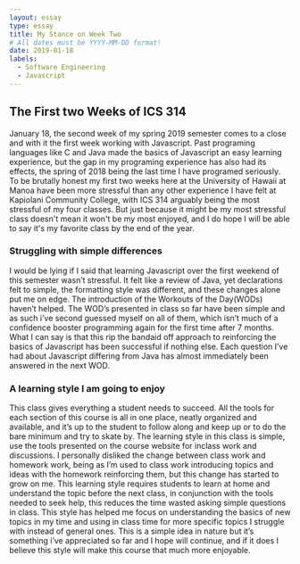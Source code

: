 ```yaml
---
layout: essay
type: essay
title: My Stance on Week Two
# All dates must be YYYY-MM-DD format!
date: 2019-01-18
labels:
  - Software Engineering
  - Javascript
---
```


## The First two Weeks of ICS 314

January 18, the second week of my spring 2019 semester comes to a close and with it the first week working with Javascript. Past programing languages like C and Java made the basics of Javascript an easy learning experience, but the gap in my programing experience has also had its effects, the spring of 2018 being the last time I have programed seriously. To be brutally honest my first two weeks here at the University of Hawaii at Manoa have been more stressful than any other experience I have felt at Kapiolani Community College, with ICS 314 arguably being the most stressful of my four classes. But just because it might be my most stressful class doesn't mean it won't be my most enjoyed, and I do hope I will be able to say it's my favorite class by the end of the year. 

### Struggling with simple differences

I would be lying if I said that learning Javascript over the first weekend of this semester wasn’t stressful. It felt like a review of Java, yet declarations felt to simple, the formatting style was different, and these changes alone put me on edge. The introduction of the Workouts of the Day(WODs) haven’t helped. The WOD’s presented in class so far have been simple and as such i’ve second guessed myself on all of them, which isn’t much of a confidence booster programming again for the first time after 7 months. What I can say is that this rip the bandaid off approach to reinforcing the basics of Javascript has been successful if nothing else. Each question I’ve had about Javascript differing from Java has almost immediately been answered in the next WOD. 

### A learning style I am going to enjoy

This class gives everything a student needs to succeed. All the tools for each section of this course is all in one place, neatly organized and available, and it’s up to the student to follow along and keep up or to do the bare minimum and try to skate by. The learning style in this class is simple, use the tools presented on the course website for inclass work and discussions. I personally disliked the change between class work and homework work, being as I’m used to class work introducing topics and ideas with the homework reinforcing them, but this change has started to grow on me. This learning style requires students to learn at home and understand the topic before the next class, in conjunction with the tools needed to seek help, this reduces the time wasted asking simple questions in class. This style has helped me focus on understanding the basics of new topics in my time and using in class time for more specific topics I struggle with instead of general ones. This is a simple idea in nature but it’s something i’ve appreciated so far and I hope will continue, and if it does I believe this style will make this course that much more enjoyable.
